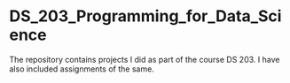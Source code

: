 # DS_203_Programming_for_Data_Science
The repository contains projects I did as part of the course DS 203. I have also included assignments of the same.
